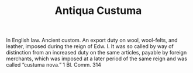 ---
title: Antiqua Custuma
letter: A
permalink: "/definitions/bld-antiqua-custuma.html"
body: In English law. Ancient custom. An export duty on wool, wool-felts, and leather,
  imposed during the reign of Edw. I. It was so called by way of distinction from
  an increased duty on the same articles, payable by foreign merchants, which was
  imposed at a later period of the same reign and was called “custuma nova.” 1 Bl.
  Comm. 314
published_at: '2018-07-07'
source: Black's Law Dictionary 2nd Ed (1910)
layout: post
---